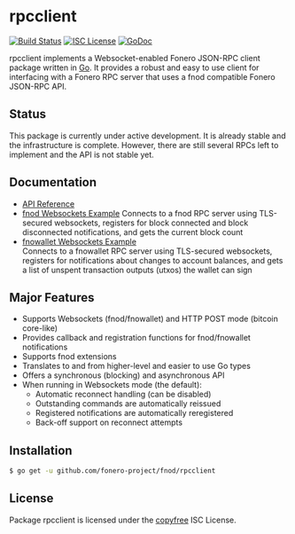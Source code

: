 rpcclient
=========

[![Build Status](http://img.shields.io/travis/fonero/fnod.svg)](https://travis-ci.org/fonero/fnod)
[![ISC License](http://img.shields.io/badge/license-ISC-blue.svg)](http://copyfree.org)
[![GoDoc](https://img.shields.io/badge/godoc-reference-blue.svg)](http://godoc.org/github.com/fonero-project/fnod/rpcclient)

rpcclient implements a Websocket-enabled Fonero JSON-RPC client package written
in [Go](http://golang.org/).  It provides a robust and easy to use client for
interfacing with a Fonero RPC server that uses a fnod compatible Fonero
JSON-RPC API.

## Status

This package is currently under active development.  It is already stable and
the infrastructure is complete.  However, there are still several RPCs left to
implement and the API is not stable yet.

## Documentation

* [API Reference](http://godoc.org/github.com/fonero-project/fnod/rpcclient)
* [fnod Websockets Example](https://github.com/fonero-project/fnod/tree/master/rpcclient/examples/fnodwebsockets)
  Connects to a fnod RPC server using TLS-secured websockets, registers for
  block connected and block disconnected notifications, and gets the current
  block count
* [fnowallet Websockets Example](https://github.com/fonero-project/fnod/tree/master/rpcclient/examples/fnowalletwebsockets)  
  Connects to a fnowallet RPC server using TLS-secured websockets, registers for
  notifications about changes to account balances, and gets a list of unspent
  transaction outputs (utxos) the wallet can sign

## Major Features

* Supports Websockets (fnod/fnowallet) and HTTP POST mode (bitcoin core-like)
* Provides callback and registration functions for fnod/fnowallet notifications
* Supports fnod extensions
* Translates to and from higher-level and easier to use Go types
* Offers a synchronous (blocking) and asynchronous API
* When running in Websockets mode (the default):
  * Automatic reconnect handling (can be disabled)
  * Outstanding commands are automatically reissued
  * Registered notifications are automatically reregistered
  * Back-off support on reconnect attempts

## Installation

```bash
$ go get -u github.com/fonero-project/fnod/rpcclient
```

## License

Package rpcclient is licensed under the [copyfree](http://copyfree.org) ISC
License.
